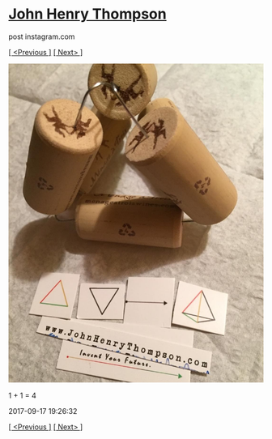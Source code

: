 # [John Henry Thompson](../README.md)
post instagram.com

[[ <Previous ]](2017-09-17-2.md) [[ Next> ]](2017-09-17-4.md)

[![](../media/2017-09-17/1-1-4.jpg)](../README.md)

1 + 1 = 4

2017-09-17 19:26:32

[[ <Previous ]](2017-09-17-2.md) [[ Next> ]](2017-09-17-4.md)